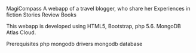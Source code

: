 MagiCompass 
A webapp of a travel blogger, who share her Experiences in fiction Stories
Review Books

This webapp is developed using HTML5, Bootstrap, php 5.6. MongoDB Atlas Cloud.

Prerequisites
php mongodb drivers
mongodb database

